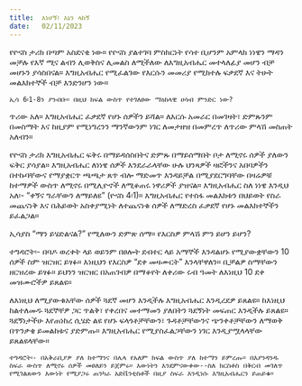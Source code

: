 ```yaml
---
title:  እነሆኝ፣ እኔን ላከኝ
date:   02/11/2023
---
```


የዮናስ ታሪክ በጣም አስደናቂ ነው። የዮናስ ያልተገባ ምስክርነት የሳተ ቢሆንም አምላክ ነነዌን ማዳን መቻሉ የእኛ ሚና ልብን ሊወቅስና ሊመልስ ለሚችለው ለእግዚአብሔር መተላለፊያ መሆን ብቻ መሆኑን ያሳስበናል። እግዚአብሔር የሚፈልገው የእርሱን መመሪያ የሚከተሉ ፍቃደኛ እና ትሁት መልእክተኞች ብቻ እንድንሆን ነው።

`ኢሳ 6፡1-8ን ያንብቡ። በዚህ ክፍል ውስጥ የተገለፀው ማዕከላዊ ሀሳብ ምንድር ነው?`

ጥሪው አለ። እግዚአብሔር ፈቃደኛ የሆኑ ሰዎችን ይሻል። ለእርሱ አመራር በመገዛት፣ ድምጹንም በመስማት እና ከዚያም የሚነግረንን ማንኛውንም ነገር ለመታዘዝ በመምረጥ ለጥሪው ምላሽ መስጠት አለብን።

የዮናስ ታሪክ እግዚአብሔር ፍቅሩ በማይዳሰስበትና ድምጹ በማይሰማበት ቦታ ለሚኖሩ ሰዎች ያለውን ፍቅር ያሳያል። እግዚአብሔር ለነነዌ ሰዎች እንደራራላቸው ሁሉ ህንጻዎች ዛፎችንና አበባዎችን በተኩባቸውና የማያቋርጥ ጫጫታ ጸጥ ብሎ ማድመጥ እንዳይቻል በሚያደርግባቸው በዛሬዎቹ ከተማዎች ውስጥ ለሚኖሩ በሚሊዮኖች ለሚቆጠሩ ነዋሪዎች ያዝናል። እግዚአብሔር ስለ ነነዌ እንዲህ አለ፡- “ቀኝና ግራቸውን ለማይለዩ” (ዮናስ 4፡1)። እግዚአብሔር የተስፋ መልእክቱን በህይወት የስራ መጨናነቅ እና በሕይወት አስቀያሚነት ለተጨናነቁ ሰዎች ለማድረስ ፈቃደኛ የሆኑ መልእክተኞችን ይፈልጋል።

ኢሳያስ “ማን ይሄድልናል?” የሚለውን ድምጽ ሰማ። የእርስዎ ምላሽ ምን ይሆን ይሆን?

ተግዳሮት፡- በባዶ ወረቀት ላይ ወይንም በፀሎት ደብተር ላይ አማኞች እንዳልሆኑ የሚያውቋቸውን 10 ሰዎች ስም ዝርዝር ይፃፉ። እነዚህን የእርስዎ “ደቀ መዛሙርት” እንላቸዋለን። ቢቻልዎ ስማቸውን ዘርዝረው ይፃፉ። ይህንን ዝርዝር በአጠገብዎ በማቆየት ለቀሪው ሩብ ዓመት ለእነዚህ 10 ደቀ መዝሙሮችዎ ይጸልዩ።

ለእነዚህ ለሚያውቁአቸው ሰዎች ጓደኛ መሆን እንዲችሉ እግዚአብሔር እንዲረደዎ ይጸልዩ። ከእነዚህ ከልተለመዱ ጓደኞቸዎ ጋር ጥልቅ፣ የቀረበና መተማመን ያለበትን ጓደኝነት መፍጠር እንዲችሉ ይጸልዩ። ጓደኝነታችሁ እየጠነከረ ሲሄድ ልዩ የሆኑ ፍላጎቶቻቸውን፣ ጉዳቶቻቸውንና ጭንቀቶቻቸውን ለማወቅ በጥንቃቄ ይመልከቱና ያድምጡ። እግዚአብሔር የሚያስፈልጋቸውን ነገር እንዲያሟላላቸው ይጸልዩላቸው።

`ተግዳሮት፡- በአቅራቢያዎ ያለ ከተማንና በሌላ የአለም ክፍል ውስጥ ያለ ከተማን ይምረጡ። በእያንዳንዱ ስፍራ ውስጥ ለሚኖሩ ሰዎች መፀለይን ይጀምሩ። እውነትን እንደምናውቀው--ስለ ክርስቶስ በቅርብ መገለጥ የሚገልጸውን እውነት የሚያጋሩ ጠንካራ አድቬንቲስቶች በዚያ ስፍራ እንዲነሱ እግዚአብሔርን ይጠይቁ።`